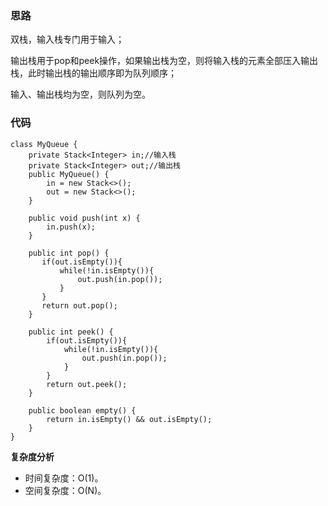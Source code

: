 ### 思路
双栈，输入栈专门用于输入；

输出栈用于pop和peek操作，如果输出栈为空，则将输入栈的元素全部压入输出栈，此时输出栈的输出顺序即为队列顺序；

输入、输出栈均为空，则队列为空。
### 代码
```
class MyQueue {
    private Stack<Integer> in;//输入栈
    private Stack<Integer> out;//输出栈
    public MyQueue() {
        in = new Stack<>();
        out = new Stack<>();
    }
    
    public void push(int x) {
        in.push(x);
    }
    
    public int pop() {
       if(out.isEmpty()){
           while(!in.isEmpty()){
               out.push(in.pop());
           }
       }
       return out.pop(); 
    }
    
    public int peek() {
        if(out.isEmpty()){
            while(!in.isEmpty()){
                out.push(in.pop());
            }
        }
        return out.peek();
    }
    
    public boolean empty() {
        return in.isEmpty() && out.isEmpty();
    }
}
```
**复杂度分析**
- 时间复杂度：O(1)。
- 空间复杂度：O(N)。
